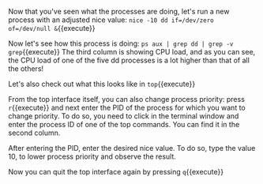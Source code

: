 Now that you've seen what the processes are doing, let's run a new process with an adjusted nice value: `nice -10 dd if=/dev/zero of=/dev/null &`{{execute}}

Now let's see how this process is doing: `ps aux | grep dd | grep -v grep`{{execute}}
The third column is showing CPU load, and as you can see, the CPU load of one of the five dd processes is a lot higher than that of all the others!

Let's also check out what this looks like in `top`{{execute}}

From the top interface itself, you can also change process priority: press `r`{{execute}} and next enter the PID of the process for which you want to change priority. To do so, you need to click in the terminal window and enter the process ID of one of the top commands. You can find it in the second column. 

After entering the PID, enter the desired nice value. To do so, type the value 10, to lower process priority and observe the result. 

Now you can quit the top interface again by pressing `q`{{execute}}
